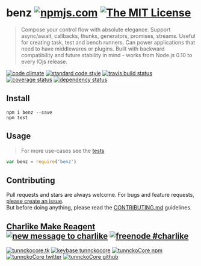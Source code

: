 # benz [![npmjs.com][npmjs-img]][npmjs-url] [![The MIT License][license-img]][license-url] 

> Compose your control flow with absolute elegance. Support async/await, callbacks, thunks, generators, promises, streams. Useful for creating task, test and bench runners. Can power applications that need to have middlewares or plugins. Built with backward compatibility and future stability in mind - works from Node.js 0.10 to every IOjs release.

[![code climate][codeclimate-img]][codeclimate-url] [![standard code style][standard-img]][standard-url] [![travis build status][travis-img]][travis-url] [![coverage status][coveralls-img]][coveralls-url] [![dependency status][david-img]][david-url]


## Install
```
npm i benz --save
npm test
```


## Usage
> For more use-cases see the [tests](./test.js)

```js
var benz = require('benz')
```


## Contributing

Pull requests and stars are always welcome. For bugs and feature requests, [please create an issue](https://github.com/tunnckoCore/benz/issues/new).  
But before doing anything, please read the [CONTRIBUTING.md](./CONTRIBUTING.md) guidelines.


## [Charlike Make Reagent](http://j.mp/1stW47C) [![new message to charlike][new-message-img]][new-message-url] [![freenode #charlike][freenode-img]][freenode-url]

[![tunnckocore.tk][author-www-img]][author-www-url] [![keybase tunnckocore][keybase-img]][keybase-url] [![tunnckoCore npm][author-npm-img]][author-npm-url] [![tunnckoCore twitter][author-twitter-img]][author-twitter-url] [![tunnckoCore github][author-github-img]][author-github-url]


[npmjs-url]: https://www.npmjs.com/package/benz
[npmjs-img]: https://img.shields.io/npm/v/benz.svg?label=benz

[license-url]: https://github.com/tunnckoCore/benz/blob/master/LICENSE.md
[license-img]: https://img.shields.io/badge/license-MIT-blue.svg


[codeclimate-url]: https://codeclimate.com/github/tunnckoCore/benz
[codeclimate-img]: https://img.shields.io/codeclimate/github/tunnckoCore/benz.svg

[travis-url]: https://travis-ci.org/tunnckoCore/benz
[travis-img]: https://img.shields.io/travis/tunnckoCore/benz.svg

[coveralls-url]: https://coveralls.io/r/tunnckoCore/benz
[coveralls-img]: https://img.shields.io/coveralls/tunnckoCore/benz.svg

[david-url]: https://david-dm.org/tunnckoCore/benz
[david-img]: https://img.shields.io/david/tunnckoCore/benz.svg

[standard-url]: https://github.com/feross/standard
[standard-img]: https://img.shields.io/badge/code%20style-standard-brightgreen.svg


[author-www-url]: http://www.tunnckocore.tk
[author-www-img]: https://img.shields.io/badge/www-tunnckocore.tk-fe7d37.svg

[keybase-url]: https://keybase.io/tunnckocore
[keybase-img]: https://img.shields.io/badge/keybase-tunnckocore-8a7967.svg

[author-npm-url]: https://www.npmjs.com/~tunnckocore
[author-npm-img]: https://img.shields.io/badge/npm-~tunnckocore-cb3837.svg

[author-twitter-url]: https://twitter.com/tunnckoCore
[author-twitter-img]: https://img.shields.io/badge/twitter-@tunnckoCore-55acee.svg

[author-github-url]: https://github.com/tunnckoCore
[author-github-img]: https://img.shields.io/badge/github-@tunnckoCore-4183c4.svg

[freenode-url]: http://webchat.freenode.net/?channels=charlike
[freenode-img]: https://img.shields.io/badge/freenode-%23charlike-5654a4.svg

[new-message-url]: https://github.com/tunnckoCore/messages
[new-message-img]: https://img.shields.io/badge/send%20me-message-green.svg
